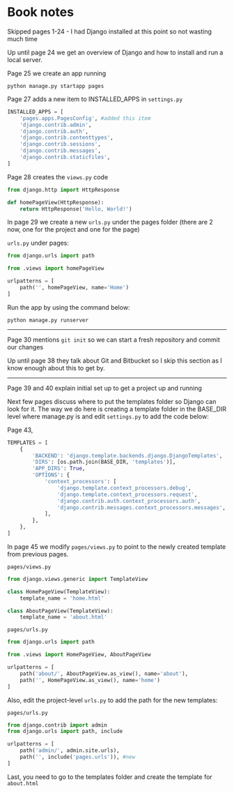 # Book notes

Skipped pages 1-24 - I had Django installed at this point so not wasting much time

Up until page 24 we get an overview of Django and how to install and run a local server.

Page 25 we create an app running

`python manage.py startapp pages`

Page 27 adds a new item to INSTALLED_APPS in `settings.py`

```python
INSTALLED_APPS = [
    'pages.apps.PagesConfig', #added this item
    'django.contrib.admin',
    'django.contrib.auth',
    'django.contrib.contenttypes',
    'django.contrib.sessions',
    'django.contrib.messages',
    'django.contrib.staticfiles',
]
```

Page 28 creates the `views.py` code

```python
from django.http import HttpResponse

def homePageView(HttpResponse):
    return HttpResponse('Hello, World!')
```

In page 29 we create a new `urls.py` under the pages folder (there are 2 now, one for the project and one for the page)

`urls.py` under pages:

```python
from django.urls import path

from .views import homePageView

urlpatterns = [
    path('', homePageView, name='Home')
]
```
Run the app by using the command below:

`python manage.py runserver`

---

Page 30 mentions `git init` so we can start a fresh repository and commit our changes

Up until page 38 they talk about Git and Bitbucket so I skip this section as I know enough about this to get by.

---

Page 39 and 40 explain initial set up to get a project up and running

Next few pages discuss where to put the templates folder so Django can look for it. The way we do here is creating a template folder in the BASE_DIR level where manage.py is and edit `settings.py` to add the code below:

Page 43,

```python
TEMPLATES = [
    {
        'BACKEND': 'django.template.backends.django.DjangoTemplates',
        'DIRS': [os.path.join(BASE_DIR, 'templates')],
        'APP_DIRS': True,
        'OPTIONS': {
            'context_processors': [
                'django.template.context_processors.debug',
                'django.template.context_processors.request',
                'django.contrib.auth.context_processors.auth',
                'django.contrib.messages.context_processors.messages',
            ],
        },
    },
]
```

In page 45 we modify `pages/views.py` to point to the newly created template from previous pages.


`pages/views.py`
```python
from django.views.generic import TemplateView

class HomePageView(TemplateView):
    template_name = 'home.html'

class AboutPageView(TemplateView):
    template_name = 'about.html'
```

`pages/urls.py`
```python
from django.urls import path

from .views import HomePageView, AboutPageView

urlpatterns = [
    path('about/', AboutPageView.as_view(), name='about'),
    path('', HomePageView.as_view(), name='home')
]
```

Also, edit the project-level `urls.py` to add the path for the new templates:

`pages/urls.py`
```python
from django.contrib import admin
from django.urls import path, include

urlpatterns = [
    path('admin/', admin.site.urls),
    path('', include('pages.urls')), #new
]
```

Last, you need to go to the templates folder and create the template for `about.html`

